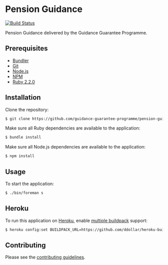 # Pension Guidance

[![Build Status](https://travis-ci.org/guidance-guarantee-programme/pension_guidance.svg)](https://travis-ci.org/guidance-guarantee-programme/pension_guidance)

Pension Guidance delivered by the Guidance Guarantee Programme.


## Prerequisites

* [Bundler]
* [Git]
* [Node.js][Node]
* [NPM]
* [Ruby 2.2.0][Ruby]


## Installation

Clone the repository:

```sh
$ git clone https://github.com/guidance-guarantee-programme/pension-guidance.git
```

Make sure all Ruby dependencies are available to the application:

```sh
$ bundle install
```

Make sure all Node.js dependencies are available to the application:

```sh
$ npm install
```

## Usage

To start the application:

```sh
$ ./bin/foreman s
```

## Heroku

To run this application on [Heroku], enable [multiple buildpack] support:

```sh
$ heroku config:set BUILDPACK_URL=https://github.com/ddollar/heroku-buildpack-multi.git
```

## Contributing

Please see the [contributing guidelines](/CONTRIBUTING.md).

[bundler]: http://bundler.io
[git]: http://git-scm.com
[heroku]: https://www.heroku.com
[multiple buildpack]: https://github.com/ddollar/heroku-buildpack-multi
[node]: http://nodejs.org
[npm]: https://www.npmjs.org
[ruby]: http://www.ruby-lang.org/en

